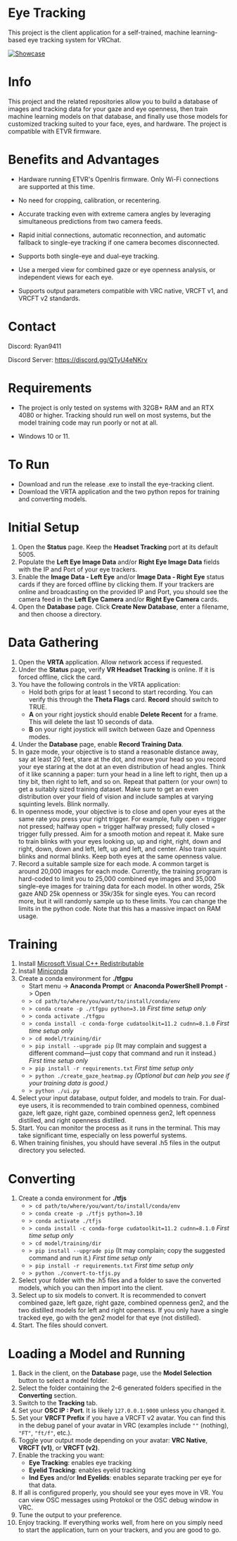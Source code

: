 # Eye Tracking

This project is the client application for a self-trained, machine learning-based eye tracking system for VRChat.

[![Showcase](https://img.youtube.com/vi/RxVewuoER38/0.jpg)](https://www.youtube.com/watch?v=RxVewuoER38)
# Info

This project and the related repositories allow you to build a database of images and tracking data for your gaze and eye openness, then train machine learning models on that database, and finally use those models for customized tracking suited to your face, eyes, and hardware. The project is compatible with ETVR firmware.

# Benefits and Advantages

- Hardware running ETVR's OpenIris firmware. Only Wi-Fi connections are supported at this time.

- No need for cropping, calibration, or recentering.

- Accurate tracking even with extreme camera angles by leveraging simultaneous predictions from two camera feeds.

- Rapid initial connections, automatic reconnection, and automatic fallback to single-eye tracking if one camera becomes disconnected.

- Supports both single-eye and dual-eye tracking.

- Use a merged view for combined gaze or eye openness analysis, or independent views for each eye.

- Supports output parameters compatible with VRC native, VRCFT v1, and VRCFT v2 standards.

# Contact

Discord: Ryan9411

Discord Server: https://discord.gg/QTyU4eNKrv

# Requirements

- The project is only tested on systems with 32GB+ RAM and an RTX 4080 or higher. Tracking should run well on most systems, but the model training code may run poorly or not at all.

- Windows 10 or 11.

# To Run

- Download and run the release .exe to install the eye-tracking client.
- Download the VRTA application and the two python repos for training and converting models.

# Initial Setup

1) Open the **Status** page. Keep the **Headset Tracking** port at its default 5005.
2) Populate the **Left Eye Image Data** and/or **Right Eye Image Data** fields with the IP and Port of your eye trackers.
3) Enable the **Image Data - Left Eye** and/or **Image Data - Right Eye** status cards if they are forced offline by clicking them. If your trackers are online and broadcasting on the provided IP and Port, you should see the camera feed in the **Left Eye Camera** and/or **Right Eye Camera** cards.
4) Open the **Database** page. Click **Create New Database**, enter a filename, and then choose a directory.

# Data Gathering

1) Open the **VRTA** application. Allow network access if requested.
2) Under the **Status** page, verify **VR Headset Tracking** is online. If it is forced offline, click the card.
3) You have the following controls in the VRTA application:
   - Hold both grips for at least 1 second to start recording. You can verify this through the **Theta Flags** card. **Record** should switch to TRUE.
   - **A** on your right joystick should enable **Delete Recent** for a frame. This will delete the last 10 seconds of data.
   - **B** on your right joystick will switch between Gaze and Openness modes.
4) Under the **Database** page, enable **Record Training Data**.
5) In gaze mode, your objective is to stand a reasonable distance away, say at least 20 feet, stare at the dot, and move your head so you record your eye staring at the dot at an even distribution of head angles. Think of it like scanning a paper: turn your head in a line left to right, then up a tiny bit, then right to left, and so on. Repeat that pattern (or your own) to get a suitably sized training dataset. Make sure to get an even distribution over your field of vision and include samples at varying squinting levels. Blink normally.
6) In openness mode, your objective is to close and open your eyes at the same rate you press your right trigger. For example, fully open = trigger not pressed; halfway open = trigger halfway pressed; fully closed = trigger fully pressed. Aim for a smooth motion and repeat it. Make sure to train blinks with your eyes looking up, up and right, right, down and right, down, down and left, left, up and left, and center. Also train squint blinks and normal blinks. Keep both eyes at the same openness value.
7) Record a suitable sample size for each mode. A common target is around 20,000 images for each mode. Currently, the training program is hard-coded to limit you to 25,000 combined eye images and 35,000 single-eye images for training data for each model. In other words, 25k gaze AND 25k openness or 35k/35k for single eyes.  You can record more, but it will randomly sample up to these limits. You can change the limits in the python code. Note that this has a massive impact on RAM usage.

# Training

1) Install [Microsoft Visual C++ Redistributable](https://support.microsoft.com/en-us/help/2977003/the-latest-supported-visual-c-downloads)
2) Install [Miniconda](https://docs.conda.io/en/latest/miniconda.html)
3) Create a conda environment for **./tfgpu**
   - Start menu -> **Anaconda Prompt** or **Anaconda PowerShell Prompt** -> Open
   - ```> cd path/to/where/you/want/to/install/conda/env```
   - ```> conda create -p ./tfgpu python=3.10``` *First time setup only*
   - ```> conda activate ./tfgpu```
   - ```> conda install -c conda-forge cudatoolkit=11.2 cudnn=8.1.0```  *First time setup only*
   - ```> cd model/training/dir```
   - ```> pip install --upgrade pip``` (It may complain and suggest a different command—just copy that command and run it instead.)  *First time setup only*
   - ```> pip install -r requirements.txt```  *First time setup only*
   - ```> python ./create_gaze_heatmap.py``` *(Optional but can help you see if your training data is good.)*
   - ```> python ./ui.py```
4) Select your input database, output folder, and models to train. For dual-eye users, it is recommended to train combined openness, combined gaze, left gaze, right gaze, combined openness gen2, left openness distilled, and right openness distilled.
5) Start. You can monitor the process as it runs in the terminal. This may take significant time, especially on less powerful systems.
6) When training finishes, you should have several .h5 files in the output directory you selected.

# Converting

1) Create a conda environment for **./tfjs**
   - ```> cd path/to/where/you/want/to/install/conda/env```
   - ```> conda create -p ./tfjs python=3.10```
   - ```> conda activate ./tfjs```
   - ```> conda install -c conda-forge cudatoolkit=11.2 cudnn=8.1.0```  *First time setup only*
   - ```> cd model/training/dir```
   - ```> pip install --upgrade pip``` (It may complain; copy the suggested command and run it.)  *First time setup only*
   - ```> pip install -r requirements.txt```  *First time setup only*
   - ```> python ./convert-to-tfjs.py```
2) Select your folder with the .h5 files and a folder to save the converted models, which you can then import into the client.
3) Select up to six models to convert. It is recommended to convert combined gaze, left gaze, right gaze, combined openness gen2, and the two distilled models for left and right openness. If you only have a single tracked eye, go with the gen2 model for that eye (not distilled).
4) Start. The files should convert.

# Loading a Model and Running

1) Back in the client, on the **Database** page, use the **Model Selection** button to select a model folder.
2) Select the folder containing the 2–6 generated folders specified in the **Converting** section.
3) Switch to the **Tracking** tab.
4) Set your **OSC IP : Port**. It is likely `127.0.0.1:9000` unless you changed it.
5) Set your **VRCFT Prefix** if you have a VRCFT v2 avatar. You can find this in the debug panel of your avatar in VRC (examples include `""` (nothing), `"FT"`, `"ft/f"`, etc.).
6) Toggle your output mode depending on your avatar: **VRC Native**, **VRCFT (v1)**, or **VRCFT (v2)**.
7) Enable the tracking you want:
   - **Eye Tracking**: enables eye tracking
   - **Eyelid Tracking**: enables eyelid tracking
   - **Ind Eyes** and/or **Ind Eyelids**: enables separate tracking per eye for that data.
8) If all is configured properly, you should see your eyes move in VR. You can view OSC messages using Protokol or the OSC debug window in VRC.
9) Tune the output to your preference.
10) Enjoy tracking. If everything works well, from here on you simply need to start the application, turn on your trackers, and you are good to go.

